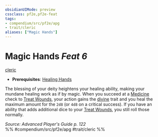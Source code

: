 ```yaml
---
obsidianUIMode: preview
cssclass: pf2e,pf2e-feat
tags:
- compendium/src/pf2e/apg
- trait/cleric
aliases: ["Magic Hands"]
---
```

# Magic Hands  *Feat 6*  
[cleric](/rules/traits/cleric.md)  

- **Prerequisites**: [Healing Hands](/compendium/feats/healing-hands.md)

The blessing of your deity heightens your healing ability, making your mundane healing work as if by magic. When you succeed at a [Medicine](/compendium/skills.md#Medicine) check to [Treat Wounds](/rules/actions/treat-wounds.md), your action gains the [divine](/rules/traits/divine.md) trait and you heal the maximum amount for the `2d8` (or `4d8` on a critical success). If you have an ability that adds additional dice to your [Treat Wounds](/rules/actions/treat-wounds.md), you still roll those normally.

*Source: Advanced Player's Guide p. 122*  
%% #compendium/src/pf2e/apg #trait/cleric %%